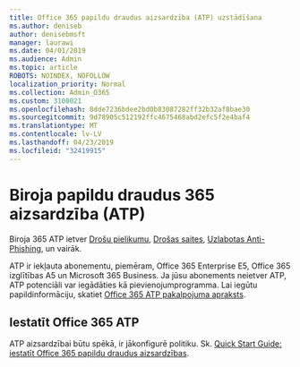 ```yaml
---
title: Office 365 papildu draudus aizsardzība (ATP) uzstādīšana
ms.author: deniseb
author: denisebmsft
manager: laurawi
ms.date: 04/01/2019
ms.audience: Admin
ms.topic: article
ROBOTS: NOINDEX, NOFOLLOW
localization_priority: Normal
ms.collection: Admin_O365
ms.custom: 3100021
ms.openlocfilehash: 8dde7236bdee2bd0b83087282ff32b32af8bae30
ms.sourcegitcommit: 9d78905c512192ffc4675468abd2efc5f2e4baf4
ms.translationtype: MT
ms.contentlocale: lv-LV
ms.lasthandoff: 04/23/2019
ms.locfileid: "32419915"
---
```

# <a name="office-365-advanced-threat-protection-atp"></a>Biroja papildu draudus 365 aizsardzība (ATP)

Biroja 365 ATP ietver [Drošu pielikumu](https://docs.microsoft.com/office365/securitycompliance/atp-safe-attachments), [Drošas saites](https://docs.microsoft.com/office365/securitycompliance/atp-safe-links), [Uzlabotas Anti-Phishing](https://docs.microsoft.com/office365/securitycompliance/atp-anti-phishing), un vairāk. 

ATP ir iekļauta abonementu, piemēram, Office 365 Enterprise E5, Office 365 izglītības A5 un Microsoft 365 Business. Ja jūsu abonements neietver ATP, ATP potenciāli var iegādāties kā pievienojumprogramma. Lai iegūtu papildinformāciju, skatiet [Office 365 ATP pakalpojuma apraksts](https://docs.microsoft.com/office365/servicedescriptions/office-365-advanced-threat-protection-service-description).

## <a name="set-up-office-365-atp"></a>Iestatīt Office 365 ATP

ATP aizsardzībai būtu spēkā, ir jākonfigurē politiku. Sk. [Quick Start Guide: iestatīt Office 365 papildu draudus aizsardzības](https://docs.microsoft.com/office365/securitycompliance/checklist-atp-setup).

